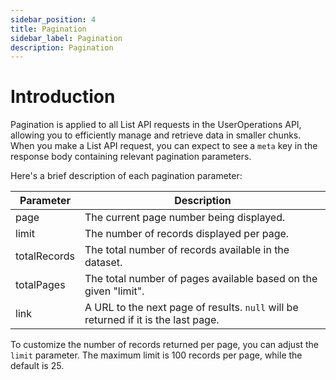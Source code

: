 ```yaml
---
sidebar_position: 4
title: Pagination
sidebar_label: Pagination
description: Pagination
---
```


# Introduction

Pagination is applied to all List API requests in the UserOperations API,
allowing you to efficiently manage and retrieve data in smaller chunks.
When you make a List API request, you can expect to see a `meta` key in the
response body containing relevant pagination parameters.

Here's a brief description of each pagination parameter:

| Parameter    | Description                                                                        |
| ------------ | ---------------------------------------------------------------------------------- |
| page         | The current page number being displayed.                                           |
| limit        | The number of records displayed per page.                                          |
| totalRecords | The total number of records available in the dataset.                              |
| totalPages   | The total number of pages available based on the given "limit".                    |
| link         | A URL to the next page of results. `null` will be returned if it is the last page. |

To customize the number of records returned per page, you can adjust the
`limit` parameter. The maximum limit is 100 records per page,
while the default is 25.
